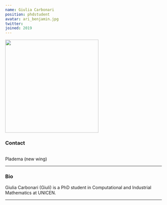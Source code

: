 ```yaml
---
name: Giulia Carbonari
position: phdstudent
avatar: ari_benjamin.jpg
twitter:
joined: 2019
---
```


<img width="300" src="{{site.baseurl}}/images/people/{{page.avatar}}" data-action="zoom">

### Contact

<i class="fa fa-envelope-o"></i> <br>
<i class="fa fa-building"></i> Pladema (new wing) <br>

<hr>

### Bio

Giulia Carbonari (Giuli) is a PhD student in Computational and Industrial Mathematics at UNICEN. 

<hr>